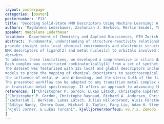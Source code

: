 ```yaml
---
layout: posterpage
categories: [poster]
posternumber: 'P13'
title: 'Decoding Solid-State NMR Descriptors Using Machine Learning: A Transition Metal Dataset'
authors: 'Magdalena Lederbauer, Zachariah J. Berkson, Merlin Seidel, Yuya Kakiuchi, Jérémy Roudin, Kjell Jorner, Christophe Copéret'
speaker: Magdalena Lederbauer
location: 'Department of Chemistry and Applied Biosciences, ETH Zurich'
abstract: 'Fundamental understanding of structure-reactivity relationships in catalysis requires advanced spectroscopy, like solid-state NMR, where chemical shift tensors (CSTs) 
provide insight into local chemical environments and electronic structures.[1] Current methods rely on advanced computational orbital analysis to connect experimentally accessible 
NMR descriptors of ligand[2] and metal nuclei[3] to orbitals involved in reactivity. Due to the computational expense and time-consuming nature of these measurements, the explored chemical space is limited.
<br><br>
To address these limitations, we developed a comprehensive in silico dataset of 29’000 penta- and hexacoordinated complexes of d0 group(VI) metals (W and Mo) used as precatalysts in olefin conversion processes. 
Each complex was constructed combinatorically[4] from a set of synthetically accessible ligands, optimized using semiempirical methods and subjected to high-level DFT calculations to compute CSTs. 
The dataset was featurized with 125 local and global descriptors including steric and electronic parameters[5]. Through hierarchical clustering, we performed feature selection and tested simple machine learning 
models to probe the mapping of chemical descriptors to spectroscopical properties. Analysis of the dataset yields trends that are consistent with previous case studies and reveal several unexplored trends such as 
the influence of metal 𝝈- and 𝞹-bonding, and the steric bulk of the ligands.
The presented workflow can be adapted to any transition metal complex dataset with a predefined substitution pattern and ligand library. The dataset is designed to support machine learning applications 
in transition metal spectroscopy. It offers an approach to advancing the understanding of the link between spectroscopy and electronic structure across a broad composition space.'
references: [["Christopher P. Gordon, Lukas Lätsch, Christophe Copéret", J. Phys. Chem. Lett. ,2021, 12, 8, 2072–2085],
["Christopher P. Gordon, Christophe Raynaud, Richard A. Andersen, Christophe Copéret, Odile Eisenstein", Acc. Chem. Res. ,2019, 52, 8, 2278–2289],
["Zachariah J. Berkson, Lukas Lätsch, Julius Hillenbrand, Alois Fürstner, Christophe Copéret", J. Am. Chem. Soc. ,2022, 144, 33, 15020–15025],
["Aditya Nandy, Chenru Duan, Michael G. Taylor, Fang Liu, Adam H. Steeves, Heather J. Kulik", Chem. Rev. ,2021, 121, 16, 9927–10000],
["Kjell Jorner, & Lukas Turcani", kjelljorner/morfeus: v0.7.2. Zenodo. ,2022, "https://doi.org/10.5281/zenodo.7017599"]
]
---
```

